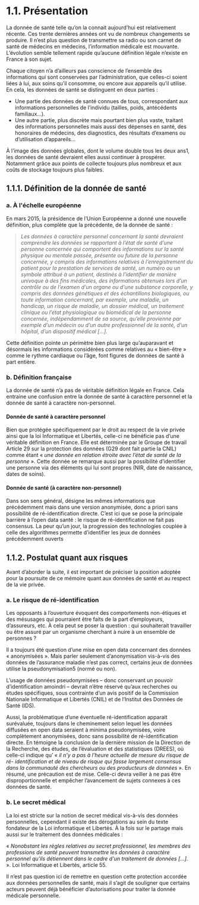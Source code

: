# 1.1. Présentation

La donnée de santé telle qu’on la connait aujourd’hui est relativement récente. Ces trente dernières années ont vu de nombreux changements se produire. Il n’est plus question de transmettre sa radio ou son carnet de santé de médecins en médecins, l’information médicale est mouvante. L’évolution semble tellement rapide qu’aucune définition légale n’existe en France à son sujet.

Chaque citoyen n’a d’ailleurs pas conscience de l’ensemble des informations qui sont conservées par
l’administration, que celles-ci soient liées à lui, aux soins qu’il consomme, ou encore aux appareils qu’il
utilise. En cela, les données de santé se distinguent en deux parties :

* Une partie des données de santé connues de tous, correspondant aux informations personnelles de l’individu (tailles, poids, antécédents familiaux...).
* Une autre partie, plus discrète mais pourtant bien plus vaste, traitant des informations personnelles mais aussi des dépenses en santé, des honoraires de médecins, des diagnostics, des résultats d’examens ou d’utilisation d’appareils...

À l’image des données globales, dont le volume double tous les deux ans1, les données de santé devraient elles aussi continuer à prospérer. Notamment grâce aux points de collecte toujours plus nombreux et aux coûts de stockage toujours plus faibles.

## 1.1.1. Définition de la donnée de santé

### a. À l'échelle européenne

En mars 2015, la présidence de l’Union Européenne a donné une nouvelle définition, plus complète que la précédente, de la donnée de santé :

> *Les données à caractère personnel concernant la santé devraient comprendre les données se rapportant à l’état de santé d’une personne concernée qui comportent des informations sur la santé physique ou mentale passée, présente ou future de la personne concernée, y compris des informations relatives à l’enregistrement du patient pour la prestation de services de santé, un numéro ou un symbole attribué à un patient, destinés à l’identifier de manière univoque à des fins médicales, des informations obtenues lors d’un contrôle ou de l’examen d’un organe ou d’une substance corporelle, y compris des données génétiques et des échantillons biologiques, ou toute information concernant, par exemple, une maladie, un handicap, un risque de maladie, un dossier médical, un traitement clinique ou l’état physiologique ou biomédical de la personne concernée, indépendamment de sa source, qu’elle provienne par exemple d’un médecin ou d’un autre professionnel de la santé, d’un hôpital, d’un dispositif médical [...].*

Cette définition pointe un périmètre bien plus large qu’auparavant et désormais les informations considérées comme relatives au « bien-être » comme le rythme cardiaque ou l’âge, font figures de données de santé à part entière.

### b. Définition française

La donnée de santé n’a pas de véritable définition légale en France. Cela entraine une confusion entre la donnée de santé à caractère personnel et la donnée de santé à caractère non-personnel.

#### Donnée de santé à caractère personnel
Bien que protégée spécifiquement par le droit au respect de la vie privée ainsi que la loi Informatique et Libertés, celle-ci ne bénéficie pas d’une véritable définition en France. Elle est déterminée par le Groupe de travail Article 29 sur la protection des données (G29 dont fait partie la CNIL) comme étant « *une donnée en relation étroite avec l’état de santé de la personne* ».
Cette donnée se remarque aussi par la possibilité d’identifier une personne via des éléments qui lui sont propres (NIR, date de naissance, dates de soins).

#### Donnée de santé (à caractère non-personnel)
Dans son sens général, désigne les mêmes informations que précédemment mais dans une version
anonymisée, donc a priori sans possibilité de ré-identification directe.
C’est ici que se pose la principale barrière à l’open data santé : le risque de ré-identification ne fait pas consensus. La peur qu’un jour, la progression des technologies couplée à celle des algorithmes permette d’identifier les jeux de données précédemment ouverts

## 1.1.2. Postulat quant aux risques

Avant d’aborder la suite, il est important de préciser la position adoptée pour la poursuite de ce mémoire quant aux données de santé et au respect de la vie privée.

### a. Le risque de ré-identification

Les opposants à l’ouverture évoquent des comportements non-étiques et des mésusages qui pourraient être faits de la part d’employeurs, d’assureurs, etc. À cela peut se poser la question : qui souhaiterait travailler ou être assuré par un organisme cherchant à nuire à un ensemble de personnes ?

Il a toujours été question d’une mise en open data concernant des données « anonymisées ». Mais parler seulement d’anonymisation vis-à-vis des données de l’assurance maladie n’est pas correct, certains jeux de données utilise la pseudonymisation5 (normé ou non).

L’usage de données pseudonymisées – donc conservant un pouvoir d’identification amoindri – devrait n’être réservé qu’aux recherches ou études spécifiques, sous contrainte d’un avis positif de la Commission Nationale Informatique et Libertés (CNIL) et de l’Institut des Données de Santé (IDS).

Aussi, la problématique d’une éventuelle ré-identification apparait surévaluée, toujours dans le cheminement selon lequel les données diffusées en open data seraient à minima pseudonymisées, voire complètement anonymisées, donc sans possibilité de ré-identification directe. En témoigne la conclusion de la dernière mission de la Direction de la Recherche, des études, de l’évaluation et des statistiques (DREES), où celle-ci indique qu’ « *il n’y a pas à l’heure actuelle de mesure du risque de ré- identification et de niveau de risque qui fasse largement consensus dans la communauté des chercheurs ou des producteurs de données* ».
En résumé, une précaution est de mise. Celle-ci devra veiller à ne pas être disproportionnelle et empêcher l’avancement de sujets connexes à ces données de santé.

### b. Le secret médical

La loi est stricte sur la notion de secret médical vis-à-vis des données personnelles, cependant il existe des dérogations au sein du texte fondateur de la Loi informatique et Libertés. À la fois sur le partage mais aussi sur le traitement des données médicales :

« *Nonobstant les règles relatives au secret professionnel, les membres des professions de santé peuvent transmettre les données à caractère personnel qu'ils détiennent dans le cadre d'un traitement de données [...].* ». Loi Informatique et Libertés, article 55.

Il n’est pas question ici de remettre en question cette protection accordée aux données personnelles de santé, mais il s’agit de souligner que certains acteurs peuvent déjà bénéficier d’autorisations pour traiter la donnée médicale personnelle.

